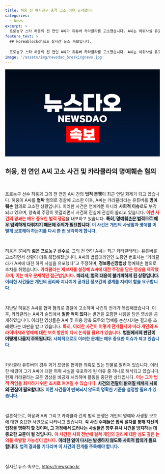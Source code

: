 ```yaml
---
title: 허웅 전 여자친구 충격 고소 이유 공개했다!
categories:
  - News
excerpt: >
  프로농구 스타 허웅의 전 연인 A씨가 유튜버 카라큘라를 고소했습니다. A씨는 허위사실 유포로 명예훼손을 주장하며, 사건은 점차 커지고 있습니다. 과연 이 드라마틱한 전개 뒤에는 어떤 진실이 숨겨져 있을까요? 클릭해서 확인해보세요!
feature_text: >
  ## koreablockchain 실시간 뉴스 속보입니다.

  프로농구 스타 허웅의 전 연인 A씨가 유튜버 카라큘라를 고소했습니다. A씨는 허위사실 유포로 명예훼손을 주장하며, 사건은 점차 커지고 있습니다. 과연 이 드라마틱한 전개 뒤에는 어떤 진실이 숨겨져 있을까요? 클릭해서 확인해보세요!
image: '/assets/img/newsdao_breakingnews.jpg'
---
```


<p><img src="/assets/img/newsdao_breakingnews.jpg" alt="koreablockchain 속보" /></p>

<h2 data-ke-size="size26">허웅, 전 연인 A씨 고소 사건 및 카라큘라의 명예훼손 혐의</h2>

<p data-ke-size="size16">&nbsp;</p>

<p>프로농구 선수 허웅과 그의 전 연인 A씨 간의 <b>법적 분쟁</b>이 최근 연일 화제가 되고 있습니다. 허웅이 A씨를 <b>협박</b> 혐의로 경찰에 고소한 이후, A씨는 카라큘라라는 유튜버를 <b>명예훼손</b> 혐의로 고소한 상황입니다. 이러한 사건은 연예계뿐 아니라 <b>사회적 이슈</b>로도 부각되고 있으며, 양측의 주장이 엇갈리면서 사건의 진실에 관심이 쏠리고 있습니다. <b><span style="color: #ee2323;">이번 사건의 경과는 매우 중요한 법적 쟁점</span></b>을 내포하고 있습니다. <b><span style="background-color: #21538527;">특히, 명예훼손은 법적으로 매우 엄격하게 다뤄지기 때문에 주의가 필요합니다.</span></b> <b><span style="color: #1a5490;">이 사건은 개인의 사생활과 명예를 어떻게 보호해야 하는지를 다시 한 번 생각하게 합니다.</span></b></p>

<p data-ke-size="size16">&nbsp;</p>

<p>허웅은 31세의 <b>젊은 프로농구 선수</b>로, 그의 전 연인 A씨는 최근 카라큘라라는 유튜버를 고소하면서 상황이 더욱 복잡해졌습니다. A씨의 법률대리인인 노종언 변호사는 “카라큘라가 A씨에 대한 허위 사실을 유포했다”고 주장하며, <b>정보통신망법상</b> 명예훼손 혐의로 조치를 취했습니다. <b><span style="color: #ee2323;">카라큘라는 제보자를 설정해 A씨에 대한 주장을 담은 영상을 제작했으며, 이는 매우 문제적인 접근법입니다.</span></b> <b><span style="background-color: #21538527;">따라서, 법적 대응이 불가피하게 된 상황입니다.</span></b> <b><span style="color: #1a5490;">이러한 사건들은 개인의 권리와 지나치게 공개된 정보간의 경계를 지켜야 함을 요구합니다.</span></b></p>

<p data-ke-size="size16">&nbsp;</p>

<p>지난달 허웅은 A씨를 협박 혐의로 경찰에 고소하며 사건의 전개가 복잡해졌습니다. 이후, 카라큘라는 A씨가 술집에서 <b>일한 적이 있다</b>는 발언을 포함한 내용을 담은 영상을 공개하였습니다. 이러한 영상들은 A씨 및 허웅 양측 모두의 명예를 손상시키는 결과를 초래했다는 비판을 받고 있습니다. <b><span style="color: #ee2323;">특히, 이러한 사건이 어떻게 전개될지에 따라 개인의 프라이버시와 명예에 대한 보호 방안이 다시 논의될 필요가 있습니다.</span></b> <b><span style="background-color: #21538527;">법원에서의 판단이 어떻게 나올지 주목됩니다.</span></b> <b><span style="color: #1a5490;">사회적으로도 이러한 문제는 매우 중요한 이슈가 되고 있습니다.</span></b></p>

<p data-ke-size="size16">&nbsp;</p>

<p>카라큘라 유튜버의 경우 과거 쯔양을 협박한 의혹도 있는 인물로 알려져 있습니다. 이러한 배경이 그가 A씨에 대한 허위 사실을 유포하게 된 이유 중 하나로 해석되고 있습니다. 현재 카라큘라는 모든 영상을 비공개 처리하며 활동을 중단한 상태입니다. <b><span style="color: #ee2323;">이는 그가 법적 책임을 회피하기 위한 조치로 여겨질 수 있습니다.</span></b> <b><span style="background-color: #21538527;">사건의 전말이 밝혀질 때까지 사회의 관심이 필요합니다.</span></b> <b><span style="color: #1a5490;">이런 사건들이 반복되지 않도록 명확한 기준을 설정할 필요가 있습니다.</span></b></p>

<p data-ke-size="size16">&nbsp;</p>

<p>결론적으로, 허웅과 A씨 그리고 카라큘라 간의 법적 분쟁은 개인의 명예와 사생활 보호에 대한 중요한 사안으로 나타나고 있습니다. <b>각 사건 주체들은 법적 절차를 통해 자신의 입장을 명확히 할 것이며, 그 과정에서 드러나는 사실들은 향후 유사 사건을 방지하는 데 중요한 교훈이 될 것입니다.</b> <b><span style="color: #ee2323;">이 사건은 사회 전반에 걸쳐 개인의 권리에 대한 심도 깊은 논의를 촉발할 가능성이 큽니다.</span></b> <b><span style="background-color: #21538527;">이러한 일이 다시는 발생하지 않도록 사회적 합의가 필요합니다.</span></b> <b><span style="color: #1a5490;">법적 결과를 기다리며 이 사건의 전개를 주목해야 합니다.</span></b></p>

<p data-ke-size="size16">&nbsp;</p>
실시간 뉴스 속보는, <a href="https://newsdao.kr" rel="dofollow">https://newsdao.kr</a>


